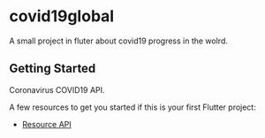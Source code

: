 # covid19global

A small project in fluter about covid19 progress in the wolrd.

## Getting Started

Coronavirus COVID19 API.

A few resources to get you started if this is your first Flutter project:

- [Resource API ](https://api.covid19api.com/)


